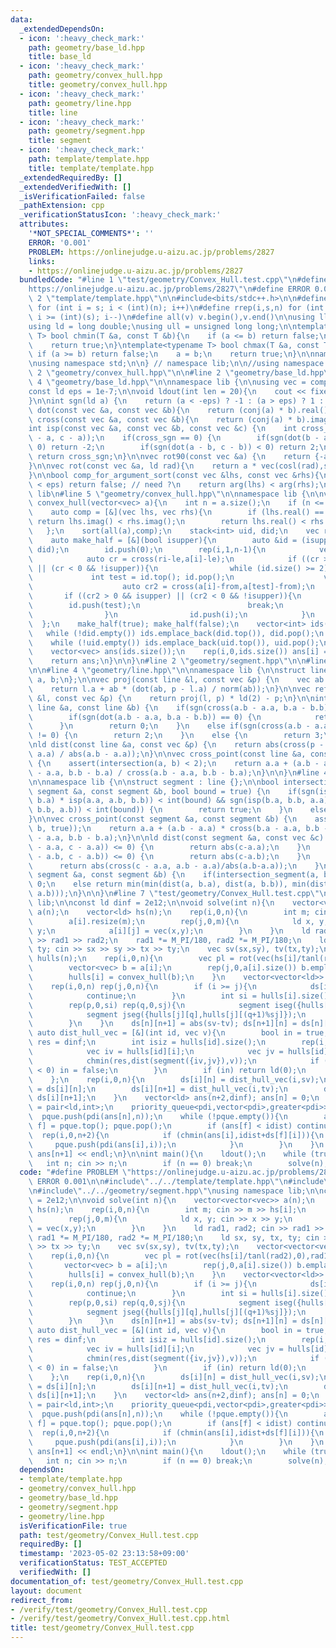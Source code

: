 ```yaml
---
data:
  _extendedDependsOn:
  - icon: ':heavy_check_mark:'
    path: geometry/base_ld.hpp
    title: base_ld
  - icon: ':heavy_check_mark:'
    path: geometry/convex_hull.hpp
    title: geometry/convex_hull.hpp
  - icon: ':heavy_check_mark:'
    path: geometry/line.hpp
    title: line
  - icon: ':heavy_check_mark:'
    path: geometry/segment.hpp
    title: segment
  - icon: ':heavy_check_mark:'
    path: template/template.hpp
    title: template/template.hpp
  _extendedRequiredBy: []
  _extendedVerifiedWith: []
  _isVerificationFailed: false
  _pathExtension: cpp
  _verificationStatusIcon: ':heavy_check_mark:'
  attributes:
    '*NOT_SPECIAL_COMMENTS*': ''
    ERROR: '0.001'
    PROBLEM: https://onlinejudge.u-aizu.ac.jp/problems/2827
    links:
    - https://onlinejudge.u-aizu.ac.jp/problems/2827
  bundledCode: "#line 1 \"test/geometry/Convex_Hull.test.cpp\"\n#define PROBLEM \"\
    https://onlinejudge.u-aizu.ac.jp/problems/2827\"\n#define ERROR 0.001\n\n#line\
    \ 2 \"template/template.hpp\"\n\n#include<bits/stdc++.h>\n\n#define rep(i,s,n)\
    \ for (int i = s; i < (int)(n); i++)\n#define rrep(i,s,n) for (int i = (int)(n)-1;\
    \ i >= (int)(s); i--)\n#define all(v) v.begin(),v.end()\n\nusing ll = long long;\n\
    using ld = long double;\nusing ull = unsigned long long;\n\ntemplate<typename\
    \ T> bool chmin(T &a, const T &b){\n    if (a <= b) return false;\n    a = b;\n\
    \    return true;\n}\ntemplate<typename T> bool chmax(T &a, const T &b){\n   \
    \ if (a >= b) return false;\n    a = b;\n    return true;\n}\n\nnamespace lib{\n\
    \nusing namespace std;\n\n} // namespace lib;\n\n//using namespace lib;\n#line\
    \ 2 \"geometry/convex_hull.hpp\"\n\n#line 2 \"geometry/base_ld.hpp\"\n\n#line\
    \ 4 \"geometry/base_ld.hpp\"\n\nnamespace lib {\n\nusing vec = complex<ld>;\n\
    const ld eps = 1e-7;\n\nvoid ldout(int len = 20){\n    cout << fixed << setprecision(len);\n\
    }\n\nint sgn(ld a) {\n    return (a < -eps) ? -1 : (a > eps) ? 1 : 0;\n}\n\nld\
    \ dot(const vec &a, const vec &b){\n    return (conj(a) * b).real();\n}\n\nld\
    \ cross(const vec &a, const vec &b){\n    return (conj(a) * b).imag();\n}\n\n\
    int isp(const vec &a, const vec &b, const vec &c) {\n    int cross_sgn = sgn(cross(b\
    \ - a, c - a));\n    if(cross_sgn == 0) {\n        if(sgn(dot(b - a, c - a)) <\
    \ 0) return -2;\n        if(sgn(dot(a - b, c - b)) < 0) return 2;\n    }\n   \
    \ return cross_sgn;\n}\n\nvec rot90(const vec &a) {\n    return {-a.imag(), a.real()};\n\
    }\n\nvec rot(const vec &a, ld rad){\n    return a * vec(cosl(rad),sinl(rad));\n\
    }\n\nbool comp_for_argument_sort(const vec &lhs, const vec &rhs){\n    //if (abs(arg(lhs)-arg(rhs))\
    \ < eps) return false; // need ?\n    return arg(lhs) < arg(rhs);\n}\n\n} // namespace\
    \ lib\n#line 5 \"geometry/convex_hull.hpp\"\n\nnamespace lib {\n\nvector<vec>\
    \ convex_hull(vector<vec> a){\n    int n = a.size();\n    if (n <= 2) return a;\n\
    \    auto comp = [&](vec lhs, vec rhs){\n        if (lhs.real() == rhs.real())\
    \ return lhs.imag() < rhs.imag();\n        return lhs.real() < rhs.real();\n \
    \   };\n    sort(all(a),comp);\n    stack<int> uid, did;\n    vec ri = a[n-1];\n\
    \    auto make_half = [&](bool isupper){\n        auto &id = (isupper ? uid :\
    \ did);\n        id.push(0);\n        rep(i,1,n-1){\n            vec le = a[id.top()];\n\
    \            auto cr = cross(ri-le,a[i]-le);\n            if ((cr > 0 && isupper)\
    \ || (cr < 0 && !isupper)){\n                while (id.size() >= 2){\n       \
    \             int test = id.top(); id.pop();\n                    vec from = a[id.top()];\n\
    \                    auto cr2 = cross(a[i]-from,a[test]-from);\n             \
    \       if ((cr2 > 0 && isupper) || (cr2 < 0 && !isupper)){\n                \
    \        id.push(test);\n                        break;\n                    }\n\
    \                }\n                id.push(i);\n            }\n        }\n  \
    \  };\n    make_half(true); make_half(false);\n    vector<int> ids(1,n-1);\n \
    \   while (!did.empty()) ids.emplace_back(did.top()), did.pop();\n    reverse(all(ids));\n\
    \    while (!uid.empty()) ids.emplace_back(uid.top()), uid.pop();\n    ids.pop_back();\n\
    \    vector<vec> ans(ids.size());\n    rep(i,0,ids.size()) ans[i] = a[ids[i]];\n\
    \    return ans;\n}\n\n}\n#line 2 \"geometry/segment.hpp\"\n\n#line 2 \"geometry/line.hpp\"\
    \n\n#line 4 \"geometry/line.hpp\"\n\nnamespace lib {\n\nstruct line {\n    vec\
    \ a, b;\n};\n\nvec proj(const line &l, const vec &p) {\n    vec ab = l.b - l.a;\n\
    \    return l.a + ab * (dot(ab, p - l.a) / norm(ab));\n}\n\nvec refl(const line\
    \ &l, const vec &p) {\n    return proj(l, p) * ld(2) - p;\n}\n\nint intersection(const\
    \ line &a, const line &b) {\n    if(sgn(cross(a.b - a.a, b.a - b.b)) != 0) {\n\
    \        if(sgn(dot(a.b - a.a, b.a - b.b)) == 0) {\n            return 1;\n  \
    \      }\n        return 0;\n    }\n    else if(sgn(cross(a.b - a.a, b.a - a.a))\
    \ != 0) {\n        return 2;\n    }\n    else {\n        return 3;\n    }\n}\n\
    \nld dist(const line &a, const vec &p) {\n    return abs(cross(p - a.a, a.b -\
    \ a.a) / abs(a.b - a.a));\n}\n\nvec cross_point(const line &a, const line &b)\
    \ {\n    assert(intersection(a, b) < 2);\n    return a.a + (a.b - a.a) * cross(b.a\
    \ - a.a, b.b - b.a) / cross(a.b - a.a, b.b - b.a);\n}\n\n}\n#line 4 \"geometry/segment.hpp\"\
    \n\nnamespace lib {\n\nstruct segment : line {};\n\nbool intersection_segment(const\
    \ segment &a, const segment &b, bool bound = true) {\n    if(sgn(isp(a.a, a.b,\
    \ b.a) * isp(a.a, a.b, b.b)) < int(bound) && sgn(isp(b.a, b.b, a.a) * isp(b.a,\
    \ b.b, a.b)) < int(bound)) {\n        return true;\n    }\n    else return false;\n\
    }\n\nvec cross_point(const segment &a, const segment &b) {\n    assert(intersection_segment(a,\
    \ b, true));\n    return a.a + (a.b - a.a) * cross(b.a - a.a, b.b - b.a) / cross(a.b\
    \ - a.a, b.b - b.a);\n}\n\nld dist(const segment &a, const vec &c) {\n    if(sgn(dot(a.b\
    \ - a.a, c - a.a)) <= 0) {\n        return abs(c-a.a);\n    }\n    else if(sgn(dot(a.a\
    \ - a.b, c - a.b)) <= 0) {\n        return abs(c-a.b);\n    }\n    else {\n  \
    \      return abs(cross(c - a.a, a.b - a.a)/abs(a.b-a.a));\n    }\n}\n\nld dist(const\
    \ segment &a, const segment &b) {\n    if(intersection_segment(a, b, true)) return\
    \ 0;\n    else return min(min(dist(a, b.a), dist(a, b.b)), min(dist(b, a.a), dist(b,\
    \ a.b)));\n}\n\n}\n#line 7 \"test/geometry/Convex_Hull.test.cpp\"\nusing namespace\
    \ lib;\n\nconst ld dinf = 2e12;\n\nvoid solve(int n){\n    vector<vector<vec>>\
    \ a(n);\n    vector<ld> hs(n);\n    rep(i,0,n){\n        int m; cin >> m >> hs[i];\n\
    \        a[i].resize(m);\n        rep(j,0,m){\n            ld x, y; cin >> x >>\
    \ y;\n            a[i][j] = vec(x,y);\n        }\n    }\n    ld rad1, rad2; cin\
    \ >> rad1 >> rad2;\n    rad1 *= M_PI/180, rad2 *= M_PI/180;\n    ld sx, sy, tx,\
    \ ty; cin >> sx >> sy >> tx >> ty;\n    vec sv(sx,sy), tv(tx,ty);\n    vector<vector<vec>>\
    \ hulls(n);\n    rep(i,0,n){\n        vec pl = rot(vec(hs[i]/tanl(rad2),0),rad1+M_PI);\n\
    \        vector<vec> b = a[i];\n        rep(j,0,a[i].size()) b.emplace_back(a[i][j]+pl);\n\
    \        hulls[i] = convex_hull(b);\n    }\n    vector<vector<ld>> ds(n+2,vector<ld>(n+2,dinf));\n\
    \    rep(i,0,n) rep(j,0,n){\n        if (i >= j){\n            ds[i][j] = ds[j][i];\n\
    \            continue;\n        }\n        int si = hulls[i].size(), sj = hulls[j].size();\n\
    \        rep(p,0,si) rep(q,0,sj){\n            segment iseg({hulls[i][p],hulls[i][(p+1)%si]});\n\
    \            segment jseg({hulls[j][q],hulls[j][(q+1)%sj]});\n            chmin(ds[i][j],dist(iseg,jseg));\n\
    \        }\n    }\n    ds[n][n+1] = abs(sv-tv); ds[n+1][n] = ds[n][n+1];\n   \
    \ auto dist_hull_vec = [&](int id, vec v){\n        bool in = true;\n        ld\
    \ res = dinf;\n        int isiz = hulls[id].size();\n        rep(i,0,isiz){\n\
    \            vec iv = hulls[id][i];\n            vec jv = hulls[id][(i+1)%isiz];\n\
    \            chmin(res,dist(segment({iv,jv}),v));\n            if (cross(jv-iv,v-iv)\
    \ < 0) in = false;\n        }\n        if (in) return ld(0);\n        return res;\n\
    \    };\n    rep(i,0,n){\n        ds[i][n] = dist_hull_vec(i,sv);\n        ds[n][i]\
    \ = ds[i][n];\n        ds[i][n+1] = dist_hull_vec(i,tv);\n        ds[n+1][i] =\
    \ ds[i][n+1];\n    }\n    vector<ld> ans(n+2,dinf); ans[n] = 0;\n    using pdi\
    \ = pair<ld,int>;\n    priority_queue<pdi,vector<pdi>,greater<pdi>> pque;\n  \
    \  pque.push(pdi(ans[n],n));\n    while (!pque.empty()){\n        auto [idist,\
    \ f] = pque.top(); pque.pop();\n        if (ans[f] < idist) continue;\n      \
    \  rep(i,0,n+2){\n            if (chmin(ans[i],idist+ds[f][i])){\n           \
    \     pque.push(pdi(ans[i],i));\n            }\n        }\n    }\n    cout <<\
    \ ans[n+1] << endl;\n}\n\nint main(){\n    ldout();\n    while (true){\n     \
    \   int n; cin >> n;\n        if (n == 0) break;\n        solve(n);\n    }\n}\n"
  code: "#define PROBLEM \"https://onlinejudge.u-aizu.ac.jp/problems/2827\"\n#define\
    \ ERROR 0.001\n\n#include\"../../template/template.hpp\"\n#include\"../../geometry/convex_hull.hpp\"\
    \n#include\"../../geometry/segment.hpp\"\nusing namespace lib;\n\nconst ld dinf\
    \ = 2e12;\n\nvoid solve(int n){\n    vector<vector<vec>> a(n);\n    vector<ld>\
    \ hs(n);\n    rep(i,0,n){\n        int m; cin >> m >> hs[i];\n        a[i].resize(m);\n\
    \        rep(j,0,m){\n            ld x, y; cin >> x >> y;\n            a[i][j]\
    \ = vec(x,y);\n        }\n    }\n    ld rad1, rad2; cin >> rad1 >> rad2;\n   \
    \ rad1 *= M_PI/180, rad2 *= M_PI/180;\n    ld sx, sy, tx, ty; cin >> sx >> sy\
    \ >> tx >> ty;\n    vec sv(sx,sy), tv(tx,ty);\n    vector<vector<vec>> hulls(n);\n\
    \    rep(i,0,n){\n        vec pl = rot(vec(hs[i]/tanl(rad2),0),rad1+M_PI);\n \
    \       vector<vec> b = a[i];\n        rep(j,0,a[i].size()) b.emplace_back(a[i][j]+pl);\n\
    \        hulls[i] = convex_hull(b);\n    }\n    vector<vector<ld>> ds(n+2,vector<ld>(n+2,dinf));\n\
    \    rep(i,0,n) rep(j,0,n){\n        if (i >= j){\n            ds[i][j] = ds[j][i];\n\
    \            continue;\n        }\n        int si = hulls[i].size(), sj = hulls[j].size();\n\
    \        rep(p,0,si) rep(q,0,sj){\n            segment iseg({hulls[i][p],hulls[i][(p+1)%si]});\n\
    \            segment jseg({hulls[j][q],hulls[j][(q+1)%sj]});\n            chmin(ds[i][j],dist(iseg,jseg));\n\
    \        }\n    }\n    ds[n][n+1] = abs(sv-tv); ds[n+1][n] = ds[n][n+1];\n   \
    \ auto dist_hull_vec = [&](int id, vec v){\n        bool in = true;\n        ld\
    \ res = dinf;\n        int isiz = hulls[id].size();\n        rep(i,0,isiz){\n\
    \            vec iv = hulls[id][i];\n            vec jv = hulls[id][(i+1)%isiz];\n\
    \            chmin(res,dist(segment({iv,jv}),v));\n            if (cross(jv-iv,v-iv)\
    \ < 0) in = false;\n        }\n        if (in) return ld(0);\n        return res;\n\
    \    };\n    rep(i,0,n){\n        ds[i][n] = dist_hull_vec(i,sv);\n        ds[n][i]\
    \ = ds[i][n];\n        ds[i][n+1] = dist_hull_vec(i,tv);\n        ds[n+1][i] =\
    \ ds[i][n+1];\n    }\n    vector<ld> ans(n+2,dinf); ans[n] = 0;\n    using pdi\
    \ = pair<ld,int>;\n    priority_queue<pdi,vector<pdi>,greater<pdi>> pque;\n  \
    \  pque.push(pdi(ans[n],n));\n    while (!pque.empty()){\n        auto [idist,\
    \ f] = pque.top(); pque.pop();\n        if (ans[f] < idist) continue;\n      \
    \  rep(i,0,n+2){\n            if (chmin(ans[i],idist+ds[f][i])){\n           \
    \     pque.push(pdi(ans[i],i));\n            }\n        }\n    }\n    cout <<\
    \ ans[n+1] << endl;\n}\n\nint main(){\n    ldout();\n    while (true){\n     \
    \   int n; cin >> n;\n        if (n == 0) break;\n        solve(n);\n    }\n}"
  dependsOn:
  - template/template.hpp
  - geometry/convex_hull.hpp
  - geometry/base_ld.hpp
  - geometry/segment.hpp
  - geometry/line.hpp
  isVerificationFile: true
  path: test/geometry/Convex_Hull.test.cpp
  requiredBy: []
  timestamp: '2023-05-02 23:13:58+09:00'
  verificationStatus: TEST_ACCEPTED
  verifiedWith: []
documentation_of: test/geometry/Convex_Hull.test.cpp
layout: document
redirect_from:
- /verify/test/geometry/Convex_Hull.test.cpp
- /verify/test/geometry/Convex_Hull.test.cpp.html
title: test/geometry/Convex_Hull.test.cpp
---
```

